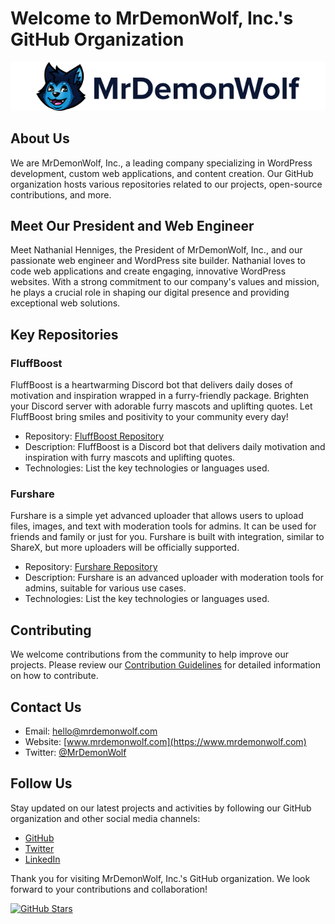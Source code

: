 # Welcome to MrDemonWolf, Inc.'s GitHub Organization

![Company Logo](/logo_text.png)

## About Us

We are MrDemonWolf, Inc., a leading company specializing in WordPress development, custom web applications, and content creation. Our GitHub organization hosts various repositories related to our projects, open-source contributions, and more.

## Meet Our President and Web Engineer

Meet Nathanial Henniges, the President of MrDemonWolf, Inc., and our passionate web engineer and WordPress site builder. Nathanial loves to code web applications and create engaging, innovative WordPress websites. With a strong commitment to our company's values and mission, he plays a crucial role in shaping our digital presence and providing exceptional web solutions.

## Key Repositories

### FluffBoost

FluffBoost is a heartwarming Discord bot that delivers daily doses of motivation and inspiration wrapped in a furry-friendly package. Brighten your Discord server with adorable furry mascots and uplifting quotes. Let FluffBoost bring smiles and positivity to your community every day!

- Repository: [FluffBoost Repository](https://github.com/MrDemonWolf/FluffBoost)
- Description: FluffBoost is a Discord bot that delivers daily motivation and inspiration with furry mascots and uplifting quotes.
- Technologies: List the key technologies or languages used.

### Furshare

Furshare is a simple yet advanced uploader that allows users to upload files, images, and text with moderation tools for admins. It can be used for friends and family or just for you. Furshare is built with integration, similar to ShareX, but more uploaders will be officially supported.

- Repository: [Furshare Repository](https://github.com/MrDemonWolf/Furshare)
- Description: Furshare is an advanced uploader with moderation tools for admins, suitable for various use cases.
- Technologies: List the key technologies or languages used.

## Contributing

We welcome contributions from the community to help improve our projects. Please review our [Contribution Guidelines](CONTRIBUTING.md) for detailed information on how to contribute.

## Contact Us

- Email: [hello@mrdemonwolf.com](mailto:hello@mrdemonwolf.com?subject=Message%20from%20GitHub)
- Website: [www.mrdemonwolf.com](https://www.mrdemonwolf.com)
- Twitter: [@MrDemonWolf](https://twitter.com/mrdemonwolf)

## Follow Us

Stay updated on our latest projects and activities by following our GitHub organization and other social media channels:

- [GitHub](https://github.com/MrDemonWolf)
- [Twitter](https://twitter.com/mrdemonwolf)
- [LinkedIn](https://www.linkedin.com/company/mrdemonwolf)

Thank you for visiting MrDemonWolf, Inc.'s GitHub organization. We look forward to your contributions and collaboration!

[![GitHub Stars](https://img.shields.io/github/stars/MrDemonWolf?style=social)](https://github.com/MrDemonWolf)
